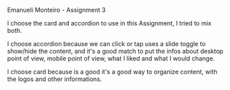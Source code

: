 Emanueli Monteiro - Assignment 3

I choose the card and accordion to use in this Assignment, I tried to mix both.

I choose accordion because we can click or tap uses a slide toggle to show/hide the content, and it's a good match to put the infos about desktop point of view, mobile point of view, what I liked and what I would change. 

I choose card because is a good it's a good way to organize content, with the logos and other informations.

